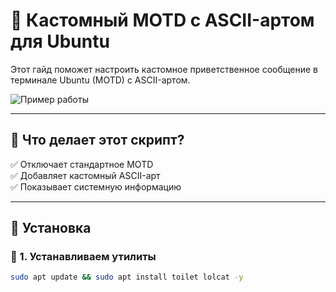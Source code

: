 # 🎨 Кастомный MOTD с ASCII-артом для Ubuntu

Этот гайд поможет настроить кастомное приветственное сообщение в терминале Ubuntu (MOTD) с ASCII-артом.

![Пример работы](https://link.to/screenshot.png)

---

## 📌 Что делает этот скрипт?
✅ Отключает стандартное MOTD  
✅ Добавляет кастомный ASCII-арт  
✅ Показывает системную информацию  

---

## 🚀 Установка

### 🔹 1. Устанавливаем утилиты

```bash
sudo apt update && sudo apt install toilet lolcat -y
